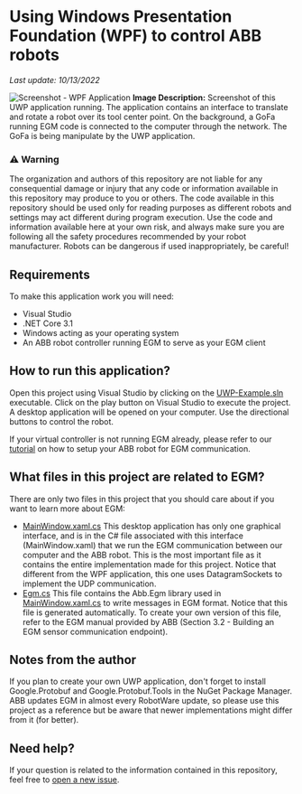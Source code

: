 #  Using Windows Presentation Foundation (WPF) to control ABB robots
_Last update: 10/13/2022_

![Screenshot - WPF Application](https://github.com/vcuse/egm-for-abb-robots/blob/main/Images/Screenshot-WPF-Application.jpg?raw=true)
**Image Description:** Screenshot of this UWP application running. The application contains an interface to translate and rotate a robot over its tool center point. On the background, a GoFa running EGM code is connected to the computer through the network. The GoFa is being manipulate by the UWP application.

### :warning: Warning 
The organization and authors of this repository are not liable for any consequential damage or injury that any code or information available in this repository may produce to you or others. The code available in this repository should be used only for reading purposes as different robots and settings may act different during  program execution. Use the code and information available here at your own risk, and always make sure you are following all the safety procedures recommended by your robot manufacturer. Robots can be dangerous if used inappropriately, be careful!

## Requirements
To make this application work you will need:
- Visual Studio
- .NET Core 3.1
- Windows acting as your operating system
- An ABB robot controller running EGM to serve as your EGM client

## How to run this application?
Open this project using Visual Studio by clicking on the [UWP-Example.sln](https://github.com/vcuse/egm-for-abb-robots/blob/main/UWP-Example/UWP-Example.sln) executable. Click on the play button on Visual Studio to execute the project. A desktop application will be opened on your computer. Use the directional buttons to control the robot.

If your virtual controller is not running EGM already, please refer to our [tutorial](https://github.com/vcuse/egm-for-abb-robots/blob/main/EGM-Preparing-your-robot.pdf) on how to setup your ABB robot for EGM communication.

## What files in this project are related to EGM?
There are only two files in this project that you should care about if you want to learn more about EGM:
- [MainWindow.xaml.cs](https://github.com/vcuse/egm-for-abb-robots/blob/main/UWP-Example/MainPage.xaml.cs) This desktop application has only one graphical interface, and is in the C# file associated with this interface (MainWindow.xaml) that we run the EGM communication between our computer and the ABB robot. This is the most important file as it contains the entire implementation made for this project. Notice that different from the WPF application, this one uses DatagramSockets to implement the UDP communication.
- [Egm.cs](https://github.com/vcuse/egm-for-abb-robots/blob/main/UWP-Example/Egm.cs) This file contains the Abb.Egm library used in [MainWindow.xaml.cs](https://github.com/vcuse/egm-for-abb-robots/blob/main/UWP-Example/MainPage.xaml.cs) to write messages in EGM format. Notice that this file is generated automatically. To create your own version of this file, refer to the EGM manual provided by ABB (Section 3.2 - Building an EGM sensor communication endpoint).

## Notes from the author
If you plan to create your own UWP application, don't forget to install Google.Protobuf and Google.Protobuf.Tools in the NuGet Package Manager. ABB updates EGM in almost every RobotWare update, so please use this project as a reference but be aware that newer implementations might differ from it (for better).

## Need help?
If your question is related to the information contained in this repository, feel free to [open a new issue](https://github.com/vcuse/egm-for-abb-robots/issues).
